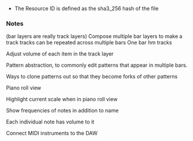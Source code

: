- The Resource ID is defined as the sha3_256 hash of the file

### Notes
(bar layers are really track layers)
Compose multiple bar layers to make a track
tracks can be repeated across multiple bars
One bar hm tracks

Adjust volume of each item in the track layer

Pattern abstraction, to commonly edit patterns that appear in multiple bars.

Ways to clone patterns out so that they become forks of other patterns

Piano roll view

Highlight current scale when in piano roll view

Show frequencies of notes in addition to name

Each individual note has volume to it

Connect MIDI instruments to the DAW
